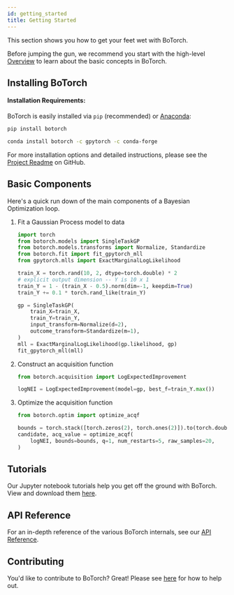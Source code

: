 ```yaml
---
id: getting_started
title: Getting Started
---
```


This section shows you how to get your feet wet with BoTorch.

Before jumping the gun, we recommend you start with the high-level
[Overview](overview) to learn about the basic concepts in BoTorch.


## Installing BoTorch

#### Installation Requirements:

BoTorch is easily installed via `pip` (recommended) or
[Anaconda](https://www.anaconda.com/distribution/#download-section):

<!--DOCUSAURUS_CODE_TABS-->
<!--pip-->
```bash
pip install botorch
```
<!--Conda-->
```bash
conda install botorch -c gpytorch -c conda-forge
```
<!--END_DOCUSAURUS_CODE_TABS-->

For more installation options and detailed instructions, please see the
[Project Readme](https://github.com/pytorch/botorch/blob/main/README.md)
on GitHub.

## Basic Components

Here's a quick run down of the main components of a Bayesian Optimization loop.

1. Fit a Gaussian Process model to data
    ```python
    import torch
    from botorch.models import SingleTaskGP
    from botorch.models.transforms import Normalize, Standardize
    from botorch.fit import fit_gpytorch_mll
    from gpytorch.mlls import ExactMarginalLogLikelihood

    train_X = torch.rand(10, 2, dtype=torch.double) * 2
    # explicit output dimension -- Y is 10 x 1
    train_Y = 1 - (train_X - 0.5).norm(dim=-1, keepdim=True)
    train_Y += 0.1 * torch.rand_like(train_Y)

    gp = SingleTaskGP(
        train_X=train_X,
        train_Y=train_Y,
        input_transform=Normalize(d=2),
        outcome_transform=Standardize(m=1),
    )
    mll = ExactMarginalLogLikelihood(gp.likelihood, gp)
    fit_gpytorch_mll(mll)
    ```

2. Construct an acquisition function
    ```python
    from botorch.acquisition import LogExpectedImprovement

    logNEI = LogExpectedImprovement(model=gp, best_f=train_Y.max())
    ```

3. Optimize the acquisition function
    ```python
    from botorch.optim import optimize_acqf

    bounds = torch.stack([torch.zeros(2), torch.ones(2)]).to(torch.double)
    candidate, acq_value = optimize_acqf(
        logNEI, bounds=bounds, q=1, num_restarts=5, raw_samples=20,
    )
    ```


## Tutorials

Our Jupyter notebook tutorials help you get off the ground with BoTorch.
View and download them [here](../tutorials).


## API Reference

For an in-depth reference of the various BoTorch internals, see our
[API Reference](../api).


## Contributing

You'd like to contribute to BoTorch? Great! Please see
[here](https://github.com/pytorch/botorch/blob/main/CONTRIBUTING.md)
for how to help out.

